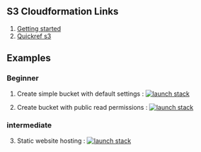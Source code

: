 ## S3 Cloudformation Links

1. [Getting started](http://docs.aws.amazon.com/AWSCloudFormation/latest/UserGuide/gettingstarted.templatebasics.html)
2. [Quickref s3](http://docs.aws.amazon.com/AWSCloudFormation/latest/UserGuide/quickref-s3.html)

## Examples

### Beginner

1. Create simple bucket with default settings : [![launch stack][a1]][a2]

[a1]:https://s3.amazonaws.com/cloudformation-examples/cloudformation-launch-stack.png
[a2]:https://console.aws.amazon.com/cloudformation/home?region=us-east-1#/stacks/new?stackName=s3example1&templateURL=https://s3.amazonaws.com/atharvac-cf-templates/s3/beginner/bucket_with_defaults.yaml


2. Create bucket with public read permissions : [![launch stack][b1]][b2]

[b1]:https://s3.amazonaws.com/cloudformation-examples/cloudformation-launch-stack.png
[b2]:https://console.aws.amazon.com/cloudformation/home?region=us-east-1#/stacks/new?stackName=s3example1&templateURL=https://s3.amazonaws.com/atharvac-cf-templates/s3/beginner/bucket_public_read.yaml


### intermediate

3. Static website hosting : [![launch stack][c1]][c2]

[c1]:https://s3.amazonaws.com/cloudformation-examples/cloudformation-launch-stack.png
[c2]:https://console.aws.amazon.com/cloudformation/home?region=us-east-1#/stacks/new?stackName=s3example1&templateURL=https://s3.amazonaws.com/atharvac-cf-templates/s3/intemediate/static_website_hosting.yaml